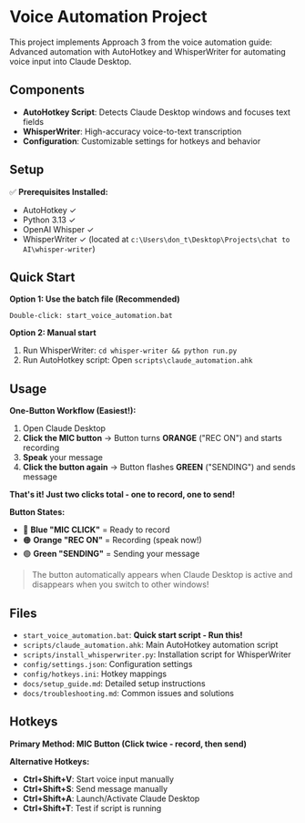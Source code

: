 # Voice Automation Project

This project implements Approach 3 from the voice automation guide: Advanced automation with AutoHotkey and WhisperWriter for automating voice input into Claude Desktop.

## Components

- **AutoHotkey Script**: Detects Claude Desktop windows and focuses text fields
- **WhisperWriter**: High-accuracy voice-to-text transcription
- **Configuration**: Customizable settings for hotkeys and behavior

## Setup

✅ **Prerequisites Installed:**
- AutoHotkey ✓
- Python 3.13 ✓
- OpenAI Whisper ✓
- WhisperWriter ✓ (located at `c:\Users\don_t\Desktop\Projects\chat to AI\whisper-writer`)

## Quick Start

**Option 1: Use the batch file (Recommended)**
```
Double-click: start_voice_automation.bat
```

**Option 2: Manual start**
1. Run WhisperWriter: `cd whisper-writer && python run.py`
2. Run AutoHotkey script: Open `scripts\claude_automation.ahk`

## Usage

**One-Button Workflow (Easiest!):**

1. Open Claude Desktop
2. **Click the MIC button** → Button turns **ORANGE** ("REC ON") and starts recording
3. **Speak** your message
4. **Click the button again** → Button flashes **GREEN** ("SENDING") and sends message

**That's it! Just two clicks total - one to record, one to send!**

**Button States:**
- 🔵 **Blue "MIC CLICK"** = Ready to record
- 🟠 **Orange "REC ON"** = Recording (speak now!)
- 🟢 **Green "SENDING"** = Sending your message

> The button automatically appears when Claude Desktop is active and disappears when you switch to other windows!

## Files

- `start_voice_automation.bat`: **Quick start script - Run this!**
- `scripts/claude_automation.ahk`: Main AutoHotkey automation script
- `scripts/install_whisperwriter.py`: Installation script for WhisperWriter
- `config/settings.json`: Configuration settings
- `config/hotkeys.ini`: Hotkey mappings
- `docs/setup_guide.md`: Detailed setup instructions
- `docs/troubleshooting.md`: Common issues and solutions

## Hotkeys

**Primary Method: MIC Button (Click twice - record, then send)**

**Alternative Hotkeys:**

- **Ctrl+Shift+V**: Start voice input manually
- **Ctrl+Shift+S**: Send message manually
- **Ctrl+Shift+A**: Launch/Activate Claude Desktop
- **Ctrl+Shift+T**: Test if script is running